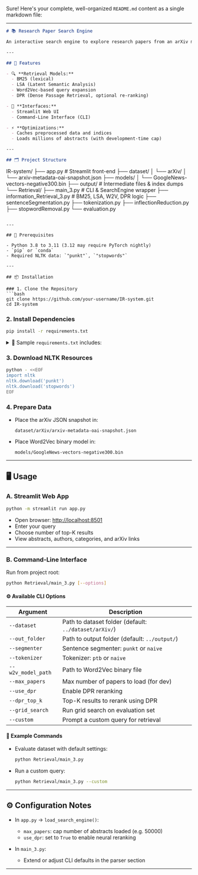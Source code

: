 Sure! Here's your complete, well-organized `README.md` content as a single markdown file:

---

```markdown
# 📚 Research Paper Search Engine

An interactive search engine to explore research papers from an arXiv metadata snapshot. It combines traditional IR techniques with modern embeddings and optional neural re-ranking.

---

## 🚀 Features

- 🔍 **Retrieval Models:**
  - BM25 (lexical)
  - LSA (Latent Semantic Analysis)
  - Word2Vec-based query expansion
  - DPR (Dense Passage Retrieval, optional re-ranking)

- 🧠 **Interfaces:**
  - Streamlit Web UI
  - Command-Line Interface (CLI)

- ⚡ **Optimizations:**
  - Caches preprocessed data and indices
  - Loads millions of abstracts (with development-time cap)

---

## 🗂️ Project Structure

```

IR-system/
├── app.py                        # Streamlit front-end
├── dataset/
│   └── arXiv/
│       └── arxiv-metadata-oai-snapshot.json
├── models/
│   └── GoogleNews-vectors-negative300.bin
├── output/                       # Intermediate files & index dumps
└── Retrieval/
├── main\_3.py                # CLI & SearchEngine wrapper
├── information\_Retrieval\_3.py  # BM25, LSA, W2V, DPR logic
├── sentenceSegmentation.py
├── tokenization.py
├── inflectionReduction.py
├── stopwordRemoval.py
└── evaluation.py

````

---

## 🧰 Prerequisites

- Python 3.8 to 3.11 (3.12 may require PyTorch nightly)
- `pip` or `conda`
- Required NLTK data: `"punkt"`, `"stopwords"`

---

## 📦 Installation

### 1. Clone the Repository
```bash
git clone https://github.com/your-username/IR-system.git
cd IR-system
````

### 2. Install Dependencies

```bash
pip install -r requirements.txt
```

<details>
<summary>📄 Sample <code>requirements.txt</code> includes:</summary>

* streamlit
* rank\_bm25
* scikit-learn
* gensim
* nltk
* sentence-transformers
* torch
* matplotlib

</details>

### 3. Download NLTK Resources

```bash
python - <<EOF
import nltk
nltk.download('punkt')
nltk.download('stopwords')
EOF
```

### 4. Prepare Data

* Place the arXiv JSON snapshot in:

  ```
  dataset/arXiv/arxiv-metadata-oai-snapshot.json
  ```
* Place Word2Vec binary model in:

  ```
  models/GoogleNews-vectors-negative300.bin
  ```

---

## 🖥️ Usage

### A. Streamlit Web App

```bash
python -m streamlit run app.py
```

* Open browser: [http://localhost:8501](http://localhost:8501)
* Enter your query
* Choose number of top-K results
* View abstracts, authors, categories, and arXiv links

---

### B. Command-Line Interface

Run from project root:

```bash
python Retrieval/main_3.py [--options]
```

#### ⚙️ Available CLI Options

| Argument           | Description                                           |
| ------------------ | ----------------------------------------------------- |
| `--dataset`        | Path to dataset folder (default: `../dataset/arXiv/`) |
| `--out_folder`     | Path to output folder (default: `../output/`)         |
| `--segmenter`      | Sentence segmenter: `punkt` or `naive`                |
| `--tokenizer`      | Tokenizer: `ptb` or `naive`                           |
| `--w2v_model_path` | Path to Word2Vec binary file                          |
| `--max_papers`     | Max number of papers to load (for dev)                |
| `--use_dpr`        | Enable DPR reranking                                  |
| `--dpr_top_k`      | Top-K results to rerank using DPR                     |
| `--grid_search`    | Run grid search on evaluation set                     |
| `--custom`         | Prompt a custom query for retrieval                   |

#### 🧪 Example Commands

* Evaluate dataset with default settings:

  ```bash
  python Retrieval/main_3.py
  ```

* Run a custom query:

  ```bash
  python Retrieval/main_3.py --custom
  ```

---

## ⚙️ Configuration Notes

* In `app.py` → `load_search_engine()`:

  * `max_papers`: cap number of abstracts loaded (e.g. 50000)
  * `use_dpr`: set to `True` to enable neural reranking

* In `main_3.py`:

  * Extend or adjust CLI defaults in the parser section

---


